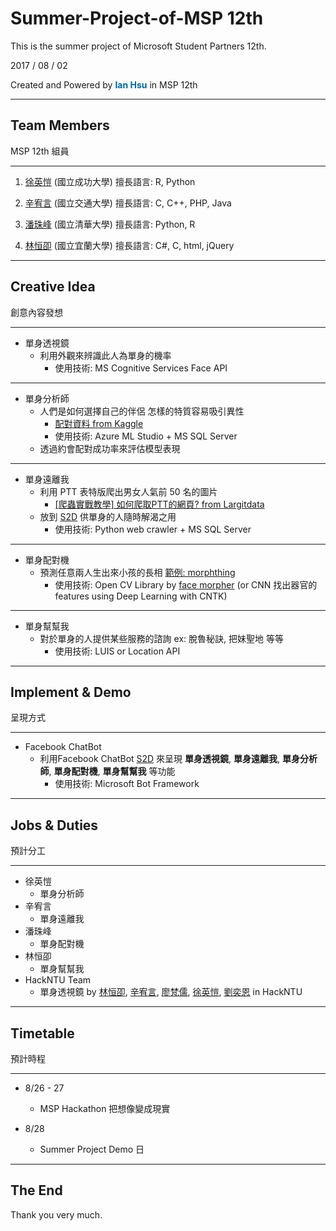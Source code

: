 # Summer-Project-of-MSP 12th
This is the summer project of Microsoft Student Partners 12th.

2017 / 08 / 02

Created and Powered by <font color="#006699">**Ian Hsu**</font> in MSP 12th

---

## Team Members
MSP 12th 組員

----

1. [徐英愷](https://www.facebook.com/profile.php?id=100001565542529) (國立成功大學)
擅長語言: R, Python

2. [辛宥言](https://www.facebook.com/profile.php?id=100002248520215) (國立交通大學)
擅長語言: C, C++, PHP, Java

3. [潘珠峰](https://www.facebook.com/panvufg) (國立清華大學)
擅長語言: Python, R

4. [林恒卲](https://www.facebook.com/profile.php?id=100006819931682) (國立宜蘭大學)
擅長語言: C#, C, html, jQuery

---

## Creative Idea
創意內容發想

----

*    單身透視鏡
        *    利用外觀來辨識此人為單身的機率
                *    使用技術: MS Cognitive Services Face API
***
*    單身分析師
        *    人們是如何選擇自己的伴侶 怎樣的特質容易吸引異性
                *    [配對資料 from Kaggle](https://www.kaggle.com/annavictoria/speed-dating-experiment)
                *    使用技術: Azure ML Studio + MS SQL Server
        *    透過約會配對成功率來評估模型表現

----

*    單身遠離我
        *    利用 PTT 表特版爬出男女人氣前 50 名的圖片
                *    [[爬蟲實戰教學] 如何爬取PTT的網頁? from Largitdata](http://www.largitdata.com/course/15/)
        *    放到 [S2D](https://www.facebook.com/S2D-1965314743704219/) 供單身的人隨時解渴之用
                *    使用技術: Python web crawler + MS SQL Server
***
*    單身配對機
        *    預測任意兩人生出來小孩的長相
        [範例: morphthing](http://www.morphthing.com/)
                *    使用技術: Open CV Library by [face morpher](https://github.com/alyssaq/face_morpher)
                (or CNN 找出器官的 features using Deep Learning with CNTK)

----

*    單身幫幫我
        *    對於單身的人提供某些服務的諮詢
        ex: 脫魯秘訣, 把妹聖地 等等
                *    使用技術: LUIS or Location API

---

## Implement & Demo 
呈現方式

----

*    Facebook ChatBot
        *    利用Facebook ChatBot [S2D](https://www.facebook.com/S2D-1965314743704219/) 來呈現 **單身透視鏡**, **單身遠離我**, **單身分析師**, **單身配對機**, **單身幫幫我** 等功能
                *    使用技術: Microsoft Bot Framework

---

## Jobs & Duties
預計分工

----

*    徐英愷
        *    單身分析師
*    辛宥言
        *    單身遠離我
*    潘珠峰
        *    單身配對機
*    林恒卲
        *    單身幫幫我
*    HackNTU Team
        *    單身透視鏡 by [林恒卲](https://www.facebook.com/profile.php?id=100006819931682), [辛宥言](https://www.facebook.com/profile.php?id=100002248520215), [廖梵儒](https://www.facebook.com/oacgodkl21), [徐英愷](https://www.facebook.com/profile.php?id=100001565542529), [劉奕恩](https://www.facebook.com/ianliu.com.tw) in HackNTU

---

## Timetable
預計時程

----

*    8/26 - 27
        *    MSP Hackathon 把想像變成現實

*    8/28
        *    Summer Project Demo 日

---

## The End
Thank you very much.
